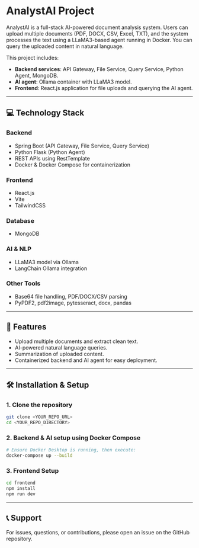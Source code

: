 # AnalystAI Project

AnalystAI is a full-stack AI-powered document analysis system. Users can upload multiple documents (PDF, DOCX, CSV, Excel, TXT), and the system processes the text using a LLaMA3-based agent running in Docker. You can query the uploaded content in natural language.

This project includes:

- **Backend services**: API Gateway, File Service, Query Service, Python Agent, MongoDB.
- **AI agent**: Ollama container with LLaMA3 model.
- **Frontend**: React.js application for file uploads and querying the AI agent.

---

## 💻 Technology Stack

### Backend
- Spring Boot (API Gateway, File Service, Query Service)
- Python Flask (Python Agent)
- REST APIs using RestTemplate
- Docker & Docker Compose for containerization

### Frontend
- React.js
- Vite
- TailwindCSS

### Database
- MongoDB

### AI & NLP
- LLaMA3 model via Ollama
- LangChain Ollama integration

### Other Tools
- Base64 file handling, PDF/DOCX/CSV parsing
- PyPDF2, pdf2image, pytesseract, docx, pandas

---

## 🚀 Features

- Upload multiple documents and extract clean text.
- AI-powered natural language queries.
- Summarization of uploaded content.
- Containerized backend and AI agent for easy deployment.

---

## 🛠️ Installation & Setup

### 1. Clone the repository

```bash
git clone <YOUR_REPO_URL>
cd <YOUR_REPO_DIRECTORY>
```

### 2. Backend & AI setup using Docker Compose

```bash
# Ensure Docker Desktop is running, then execute:
docker-compose up --build
```

### 3. Frontend Setup

```bash
cd frontend
npm install
npm run dev
```

---

## 📞 Support

For issues, questions, or contributions, please open an issue on the GitHub repository.



